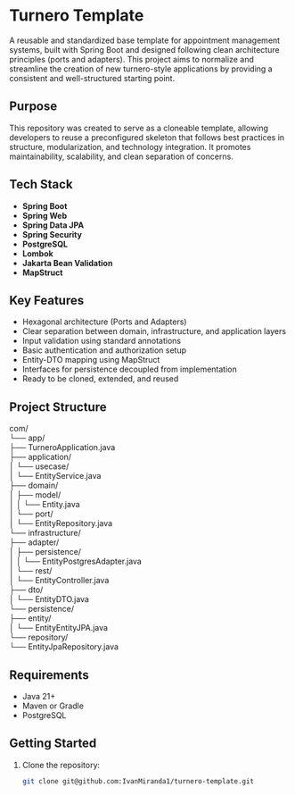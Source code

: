 # Turnero Template

A reusable and standardized base template for appointment management systems, built with Spring Boot and designed following clean architecture principles (ports and adapters). This project aims to normalize and streamline the creation of new turnero-style applications by providing a consistent and well-structured starting point.

## Purpose

This repository was created to serve as a cloneable template, allowing developers to reuse a preconfigured skeleton that follows best practices in structure, modularization, and technology integration. It promotes maintainability, scalability, and clean separation of concerns.

## Tech Stack

- **Spring Boot**
- **Spring Web**
- **Spring Data JPA**
- **Spring Security**
- **PostgreSQL**
- **Lombok**
- **Jakarta Bean Validation**
- **MapStruct**

## Key Features

- Hexagonal architecture (Ports and Adapters)
- Clear separation between domain, infrastructure, and application layers
- Input validation using standard annotations
- Basic authentication and authorization setup
- Entity-DTO mapping using MapStruct
- Interfaces for persistence decoupled from implementation
- Ready to be cloned, extended, and reused

## Project Structure
com/  
└── app/  
    ├── TurneroApplication.java  
    ├── application/  
    │   └── usecase/  
    │       └── EntityService.java  
    ├── domain/  
    │   ├── model/  
    │   │   └── Entity.java  
    │   └── port/  
    │       └── EntityRepository.java  
    └── infrastructure/  
        ├── adapter/  
        │   ├── persistence/  
        │   │   └── EntityPostgresAdapter.java  
        │   └── rest/  
        │       └── EntityController.java  
        ├── dto/  
        │   └── EntityDTO.java  
        └── persistence/  
            ├── entity/  
            │   └── EntityEntityJPA.java  
            └── repository/  
                └── EntityJpaRepository.java  

## Requirements

- Java 21+
- Maven or Gradle
- PostgreSQL

## Getting Started

1. Clone the repository:
   ```bash
   git clone git@github.com:IvanMiranda1/turnero-template.git
